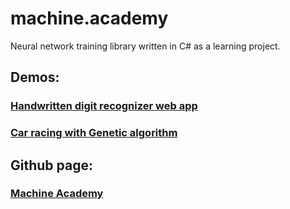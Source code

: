 # machine.academy

Neural network training library written in C# as a learning project.

## Demos:

### [Handwritten digit recognizer web app](WebApps/NumberRecognize/index.html)
### [Car racing with Genetic algorithm](WebApps/Evo/index.html)

## Github page:

### [Machine Academy](https://github.com/zbendefy/machine.academy)
